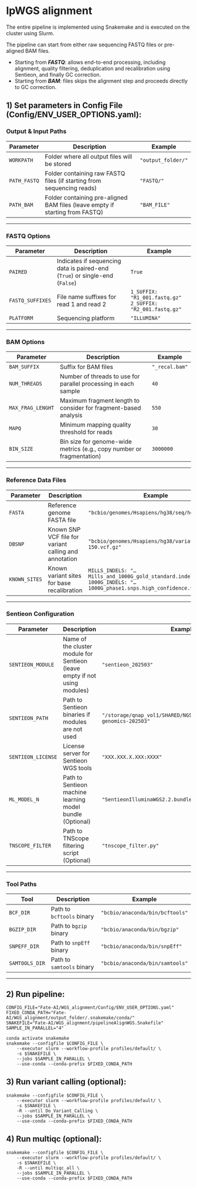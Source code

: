 # lpWGS alignment

The entire pipeline is implemented using Snakemake and is executed on the cluster using Slurm.

The pipeline can start from either raw sequencing FASTQ files or pre-aligned BAM files.
- Starting from ***FASTQ***: allows end-to-end processing, including alignment, quality filtering, deduplication and recalibration using Sentieon, and finally GC correction.
- Starting from ***BAM***: files skips the alignment step and proceeds directly to GC correction.

## 1) Set parameters in Config File (Config/ENV_USER_OPTIONS.yaml): 

### Output & Input Paths

| Parameter | Description | Example |
|-----------|-------------|---------|
| `WORKPATH` | Folder where all output files will be stored | `"output_folder/"` |
| `PATH_FASTQ` | Folder containing raw FASTQ files (if starting from sequencing reads) | `"FASTQ/"` |
| `PATH_BAM` | Folder containing pre-aligned BAM files (leave empty if starting from FASTQ) | `"BAM_FILE"` |

---

### FASTQ Options

| Parameter | Description | Example |
|-----------|-------------|---------|
| `PAIRED` | Indicates if sequencing data is paired-end (`True`) or single-end (`False`) | `True` |
| `FASTQ_SUFFIXES` | File name suffixes for read 1 and read 2 | `1_SUFFIX: "R1_001.fastq.gz"`<br>`2_SUFFIX: "R2_001.fastq.gz"` |
| `PLATFORM` | Sequencing platform | `"ILLUMINA"` |

---

### BAM Options

| Parameter | Description | Example |
|-----------|-------------|---------|
| `BAM_SUFFIX` | Suffix for BAM files | `"_recal.bam"` |
| `NUM_THREADS` | Number of threads to use for parallel processing in each sample | `40` |
| `MAX_FRAG_LENGHT` | Maximum fragment length to consider for fragment-based analysis | `550` |
| `MAPQ` | Minimum mapping quality threshold for reads | `30` |
| `BIN_SIZE` | Bin size for genome-wide metrics (e.g., copy number or fragmentation) | `3000000` |

---

### Reference Data Files

| Parameter | Description | Example |
|-----------|-------------|---------|
| `FASTA` | Reference genome FASTA file | `"bcbio/genomes/Hsapiens/hg38/seq/hg38.fa"` |
| `DBSNP` | Known SNP VCF file for variant calling and annotation | `"bcbio/genomes/Hsapiens/hg38/variation/dbsnp-150.vcf.gz"` |
| `KNOWN_SITES` | Known variant sites for base recalibration | `MILLS_INDELS: "…Mills_and_1000G_gold_standard.indels.vcf.gz"`<br>`1000G_INDELS: "…1000G_phase1.snps.high_confidence.vcf.gz"` |

---

### Sentieon Configuration 

| Parameter | Description | Example |
|-----------|-------------|---------|
| `SENTIEON_MODULE` | Name of the cluster module for Sentieon (leave empty if not using modules) | `"sentieon_202503"` |
| `SENTIEON_PATH` | Path to Sentieon binaries if modules are not used | `"/storage/qnap_vol1/SHARED/NGSTOOLS/SENTIEON/sentieon-genomics-202503"` |
| `SENTIEON_LICENSE` | License server for Sentieon WGS tools | `"XXX.XXX.X.XXX:XXXX"` |
| `ML_MODEL_N` | Path to Sentieon machine learning model bundle (Optional) | `"SentieonIlluminaWGS2.2.bundle"` |
| `TNSCOPE_FILTER` | Path to TNScope filtering script (Optional) | `"tnscope_filter.py"` |

---

### Tool Paths

| Tool | Description | Example |
|------|-------------|---------|
| `BCF_DIR` | Path to `bcftools` binary | `"bcbio/anaconda/bin/bcftools"` |
| `BGZIP_DIR` | Path to `bgzip` binary | `"bcbio/anaconda/bin/bgzip"` |
| `SNPEFF_DIR` | Path to `snpEff` binary | `"bcbio/anaconda/bin/snpEff"` |
| `SAMTOOLS_DIR` | Path to `samtools` binary | `"bcbio/anaconda/bin/samtools"` |


---


## 2) Run pipeline: 

```
CONFIG_FILE="Fate-AI/WGS_alignment/Config/ENV_USER_OPTIONS.yaml"
FIXED_CONDA_PATH="Fate-AI/WGS_alignment/output_folder/.snakemake/conda/"
SNAKEFILE="Fate-AI/WGS_alignment/pipelineAlignWGS.Snakefile"
SAMPLE_IN_PARALLEL="4"

conda activate snakemake
snakemake --configfile $CONFIG_FILE \
	--executor slurm --workflow-profile profiles/default/ \
	-s $SNAKEFILE \
	--jobs $SAMPLE_IN_PARALLEL \
	--use-conda --conda-prefix $FIXED_CONDA_PATH
```

## 3) Run variant calling (optional):  
```
snakemake --configfile $CONFIG_FILE \
	--executor slurm --workflow-profile profiles/default/ \
	-s $SNAKEFILE \
	-R --until Do_Variant_Calling \
	--jobs $SAMPLE_IN_PARALLEL \
	--use-conda --conda-prefix $FIXED_CONDA_PATH
```

## 4) Run multiqc (optional):  
```
snakemake --configfile $CONFIG_FILE \
	--executor slurm --workflow-profile profiles/default/ \
	-s $SNAKEFILE \
	-R --until multiqc_all \
	--jobs $SAMPLE_IN_PARALLEL \
	--use-conda --conda-prefix $FIXED_CONDA_PATH
```
